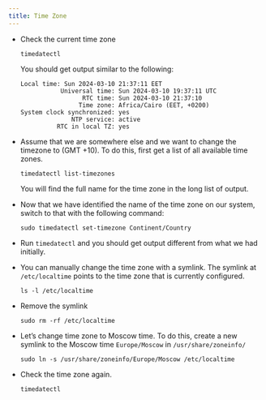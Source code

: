```yaml
---
title: Time Zone
---
```


- Check the current time zone

  ```execute
  timedatectl
  ```

  You should get output similar to the following:

  ```
  Local time: Sun 2024-03-10 21:37:11 EET
             Universal time: Sun 2024-03-10 19:37:11 UTC
                   RTC time: Sun 2024-03-10 21:37:10
                  Time zone: Africa/Cairo (EET, +0200)
  System clock synchronized: yes
                NTP service: active
            RTC in local TZ: yes
  ```

- Assume that we are somewhere else and we want to change the timezone to (GMT +10). To do this, first get a list of all available time zones.

  ```execute
  timedatectl list-timezones
  ```

  You will find the full name for the time zone in the long list of output.

- Now that we have identified the name of the time zone on our system, switch to that with the following command:

  ```execute
  sudo timedatectl set-timezone Continent/Country
  ```

- Run `timedatectl` and you should get output different from what we had initially.

- You can manually change the time zone with a symlink. The symlink at `/etc/localtime` points to the time zone that is currently configured.

  ```execute
  ls -l /etc/localtime
  ```

- Remove the symlink

  ```execute
  sudo rm -rf /etc/localtime
  ```

- Let’s change time zone to Moscow time. To do this, create a new symlink to the Moscow time `Europe/Moscow` in `/usr/share/zoneinfo/`

  ```execute
  sudo ln -s /usr/share/zoneinfo/Europe/Moscow /etc/localtime
  ```

- Check the time zone again.

  ```execute
  timedatectl
  ```
